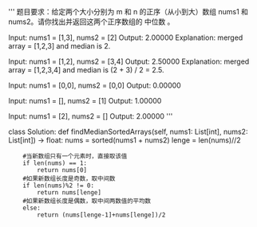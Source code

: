 '''
题目要求：给定两个大小分别为 m 和 n 的正序（从小到大）数组 nums1 和 nums2。请你找出并返回这两个正序数组的 中位数 。

Input: nums1 = [1,3], nums2 = [2]
Output: 2.00000
Explanation: merged array = [1,2,3] and median is 2.

Input: nums1 = [1,2], nums2 = [3,4]
Output: 2.50000
Explanation: merged array = [1,2,3,4] and median is (2 + 3) / 2 = 2.5.

Input: nums1 = [0,0], nums2 = [0,0]
Output: 0.00000

Input: nums1 = [], nums2 = [1]
Output: 1.00000

Input: nums1 = [2], nums2 = []
Output: 2.00000
'''



class Solution:
    def findMedianSortedArrays(self, nums1: List[int], nums2: List[int]) -> float:
        nums = sorted(nums1 + nums2)
        lenge = len(nums)//2

        #当新数组只有一个元素时，直接取该值
        if len(nums) == 1:
            return nums[0]
        #如果新数组长度是奇数，取中间数
        if len(nums)%2 != 0: 
            return nums[lenge]
        #如果新数组长度是偶数，取中间两数值的平均数
        else:
            return (nums[lenge-1]+nums[lenge])/2
